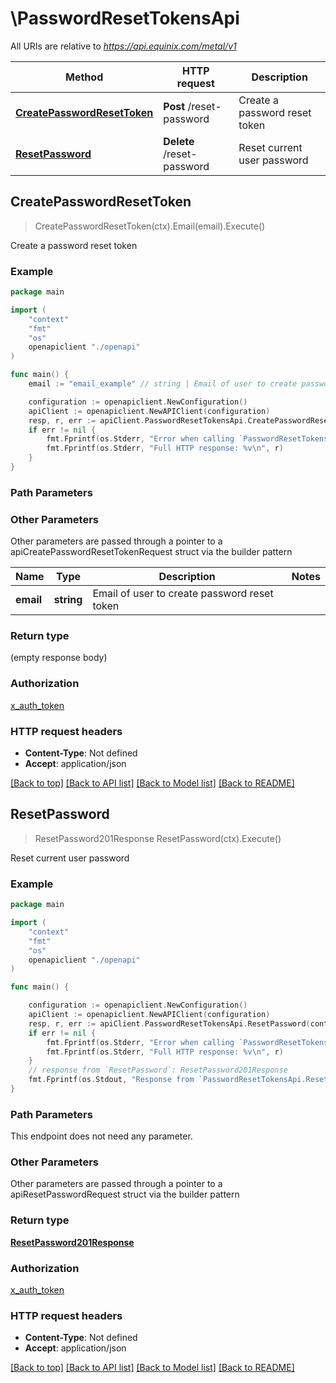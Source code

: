 # \PasswordResetTokensApi

All URIs are relative to *https://api.equinix.com/metal/v1*

Method | HTTP request | Description
------------- | ------------- | -------------
[**CreatePasswordResetToken**](PasswordResetTokensApi.md#CreatePasswordResetToken) | **Post** /reset-password | Create a password reset token
[**ResetPassword**](PasswordResetTokensApi.md#ResetPassword) | **Delete** /reset-password | Reset current user password



## CreatePasswordResetToken

> CreatePasswordResetToken(ctx).Email(email).Execute()

Create a password reset token



### Example

```go
package main

import (
    "context"
    "fmt"
    "os"
    openapiclient "./openapi"
)

func main() {
    email := "email_example" // string | Email of user to create password reset token

    configuration := openapiclient.NewConfiguration()
    apiClient := openapiclient.NewAPIClient(configuration)
    resp, r, err := apiClient.PasswordResetTokensApi.CreatePasswordResetToken(context.Background()).Email(email).Execute()
    if err != nil {
        fmt.Fprintf(os.Stderr, "Error when calling `PasswordResetTokensApi.CreatePasswordResetToken``: %v\n", err)
        fmt.Fprintf(os.Stderr, "Full HTTP response: %v\n", r)
    }
}
```

### Path Parameters



### Other Parameters

Other parameters are passed through a pointer to a apiCreatePasswordResetTokenRequest struct via the builder pattern


Name | Type | Description  | Notes
------------- | ------------- | ------------- | -------------
 **email** | **string** | Email of user to create password reset token | 

### Return type

 (empty response body)

### Authorization

[x_auth_token](../README.md#x_auth_token)

### HTTP request headers

- **Content-Type**: Not defined
- **Accept**: application/json

[[Back to top]](#) [[Back to API list]](../README.md#documentation-for-api-endpoints)
[[Back to Model list]](../README.md#documentation-for-models)
[[Back to README]](../README.md)


## ResetPassword

> ResetPassword201Response ResetPassword(ctx).Execute()

Reset current user password



### Example

```go
package main

import (
    "context"
    "fmt"
    "os"
    openapiclient "./openapi"
)

func main() {

    configuration := openapiclient.NewConfiguration()
    apiClient := openapiclient.NewAPIClient(configuration)
    resp, r, err := apiClient.PasswordResetTokensApi.ResetPassword(context.Background()).Execute()
    if err != nil {
        fmt.Fprintf(os.Stderr, "Error when calling `PasswordResetTokensApi.ResetPassword``: %v\n", err)
        fmt.Fprintf(os.Stderr, "Full HTTP response: %v\n", r)
    }
    // response from `ResetPassword`: ResetPassword201Response
    fmt.Fprintf(os.Stdout, "Response from `PasswordResetTokensApi.ResetPassword`: %v\n", resp)
}
```

### Path Parameters

This endpoint does not need any parameter.

### Other Parameters

Other parameters are passed through a pointer to a apiResetPasswordRequest struct via the builder pattern


### Return type

[**ResetPassword201Response**](ResetPassword201Response.md)

### Authorization

[x_auth_token](../README.md#x_auth_token)

### HTTP request headers

- **Content-Type**: Not defined
- **Accept**: application/json

[[Back to top]](#) [[Back to API list]](../README.md#documentation-for-api-endpoints)
[[Back to Model list]](../README.md#documentation-for-models)
[[Back to README]](../README.md)

